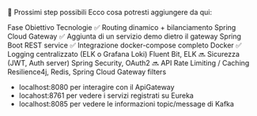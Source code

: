 🧭 Prossimi step possibili
Ecco cosa potresti aggiungere da qui:

Fase	Obiettivo	Tecnologie
✅	Routing dinamico + bilanciamento	Spring Cloud Gateway
✅	Aggiunta di un servizio demo dietro il gateway	Spring Boot REST service
✅	Integrazione docker-compose completo	Docker
✅	Logging centralizzato (ELK o Grafana Loki)	Fluent Bit, ELK
🔜	Sicurezza (JWT, Auth server)	Spring Security, OAuth2
🔜	API Rate Limiting / Caching	Resilience4j, Redis, Spring Cloud Gateway filters


- localhost:8080 per interagire con il ApiGateway
- locahost:8761 per vedere i servizi registrati su Eureka
- localhost:8085 per vedere le informazioni topic/message di Kafka
